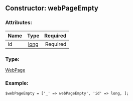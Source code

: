 ## Constructor: webPageEmpty  

### Attributes:

| Name     |    Type       | Required |
|----------|:-------------:|---------:|
|id|[long](../types/long.md) | Required|
### Type: 

[WebPage](../types/WebPage.md)
### Example:

```
$webPageEmpty = ['_' => webPageEmpty', 'id' => long, ];
```
